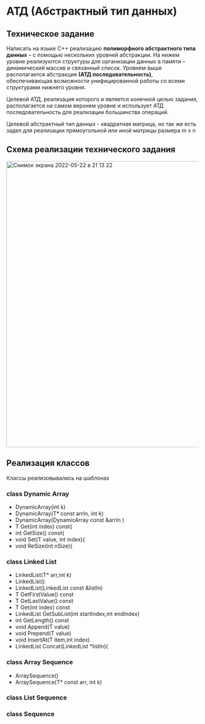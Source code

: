 # АТД (Абстрактный тип данных)

## Техническое задание

Написать на языке C++ реализацию **полиморфного абстрактного типа данных** – с помощью нескольких уровней абстракции. 
На нижем уровне реализуются структуры для организации данных в памяти – динамический массив и связанный список. 
Уровнем выше располагается абстракция **(АТД последовательность)**, обеспечивающая возможности унифицированной работы со всеми структурами нижнего уровня. 

Целевой АТД, реализация которого и является конечной целью задания, располагается на самом верхнем уровне и использует АТД последовательность для реализации большинства операций.

Целевой абстрактный тип данных - квадратная матрица, но так же есть задел для реализации прямоугольной или иной матрицы размера m x n

## Схема реализации технического задания
<img width="750" alt="Снимок экрана 2022-05-22 в 21 13 22" src="https://user-images.githubusercontent.com/89743034/169709659-5b88550b-ce20-4a24-8043-24adfa7d73ec.png">

## Реализация классов
Классы реализовывались на шаблонах
### class Dynamic Array
- DynamicArray(int k)
- DynamicArray(T* const arrIn, int k)
- DynamicArray(DynamicArray<T> const &arrIn )
- T Get(int index) const{
- int GetSize() const{
- void Set(T value, int index){
- void ReSize(int nSize){


### class Linked List
- LinkedList(T* arr,int k)
- LinkedList()
- LinkedList<T>(LinkedList<T> const &listIn)
- T GetFirstValue() const
- T GetLastValue() const
- T Get(int index) const
- LinkedList <T> GetSubList(int startIndex,int endIndex)
- int GetLength() const
- void Append(T value)
- void Prepend(T value)
- void InsertAt(T item,int index)
- LinkedList <T> Concat(LinkedList<T> *listIn){

### class Array Sequence
- ArraySequence()
- ArraySequence(T* const arr, int k)


### class List Sequence

### class Sequence
  
